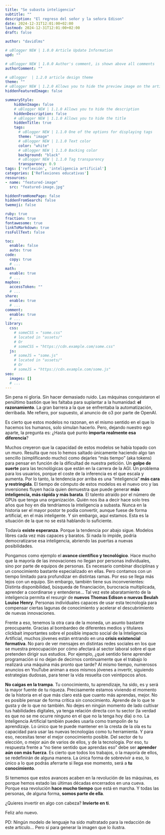 ```yaml
---
title: "Se subasta inteligencia"
subtitle: ""
description: "El regreso del señor y la señora Edison"
date: 2024-12-31T12:01:00+02:00
lastmod: 2024-12-31T12:01:00+02:00
draft: false

author: "davidlms"

# uBlogger NEW | 1.0.0 Article Update Information
upd: ""

# uBlogger NEW | 1.0.0 Author's comment, is shown above all comments
authorComment: ""

# uBlogger  | 1.2.0 article design theme
theme: ""
# uBlogger NEW | 1.2.0 Allows you to hide the preview image on the article page
hiddenFeaturedImage: false

summaryStyle:
    hiddenImage: false
    # uBlogger NEW | 1.1.0 Allows you to hide the description
    hiddenDescription: false
    # uBlogger NEW | 1.1.0 Allows you to hide the title
    hiddenTitle: true
    tags:
      # uBlogger NEW | 1.1.0 One of the options for displaying tags
      theme: "image"
      # uBlogger NEW | 1.1.0 Text color
      color: "white"
      # uBlogger NEW | 1.1.0 Backing color
      background: "black"
      # uBlogger NEW | 1.1.0 Tag transparency
      transparency: 0.9
tags: ['reflexión', 'inteligencia artificial']
categories: ['Reflexiones educativas']
resources:
- name: "featured-image"
  src: "featured-image.jpg"

hiddenFromHomePage: false
hiddenFromSearch: false
twemoji: false

ruby: true
fraction: true
fontawesome: true
linkToMarkdown: true
rssFullText: false

toc:
  enable: false
  auto: true
code:
  copy: true
  # ...
math:
  enable: true
  # ...
mapbox:
  accessToken: ""
  # ...
share:
  enable: true
  # ...
comment:
  enable: true
  # ...
library:
  css:
    # someCSS = "some.css"
    # located in "assets/"
    # Or
    # someCSS = "https://cdn.example.com/some.css"
  js:
    # someJS = "some.js"
    # located in "assets/"
    # Or
    # someJS = "https://cdn.example.com/some.js"
seo:
  images: []
  # ...
---
```

Sin pena ni gloria. Sin hacer demasiado ruido. Las máquinas conquistaron el penúltimo bastión que les faltaba para suplantar a la humanidad: **el razonamiento**. La gran barrera a la que se enfrentaba la automatización, derribada. Me refiero, por supuesto, al anuncio de o3 por parte de OpenAI.

Es cierto que estos modelos no razonan, en el mismo sentido en el que lo hacemos los humanos, solo simulan hacerlo. Pero, dejando nuestro ego aparte, la pregunta es: ¿Hasta qué punto **importa realmente esa diferencia**?

Muchos creyeron que la capacidad de estos modelos se había topado con un muro. Resulta que nos lo hemos saltado únicamente haciendo algo tan sencillo (simplificando mucho) como dejarles “más tiempo” (aka tokens) para pensar en función de la dificultad de nuestra petición. Un **golpe de suerte** para las tecnológicas que están en la carrera de la AGI. Un problema para los usuarios, porque el coste de la inferencia es el que escala y aumenta. Por lo tanto, la tendencia por arriba es una “inteligencia” **más cara y restringida**. El tiempo de cómputo de estos modelos es el nuevo oro y las inversiones fluyen hacia quien demuestra que puede generar **más inteligencia, más rápida y más barata**. El talento atraído por el número de GPUs que tenga una organización. Quién nos iba a decir hace solo tres años que hoy en día tendríamos la inteligencia a subasta. Nunca en la historia ser el mayor postor te podía convertir, aunque fuese de forma artificial, en el más inteligente. Y sin embargo, aquí estamos. Esta es la situación de la que no se está hablando lo suficiente.

Todavía **existe esperanza**. Porque la tendencia por abajo sigue. Modelos libres cada vez más capaces y baratos. Si nada lo impide, podría democratizarse esa inteligencia, abriendo las puertas a nuevas posibilidades.

Pongamos como ejemplo el **avance científico y tecnológico**. Hace mucho que la mayoría de las innovaciones no llegan por personas individuales, sino por parte de equipos de personas. Es necesario combinar disciplinas y un conocimiento bastante especializado en ellas. Pero contamos con un tiempo limitado para profundizar en distintas ramas. Por eso se llega más lejos con un equipo. Sin embargo, también tiene sus inconvenientes: Distinta disponibilidad, búsqueda de financiación, burocracia multiplicada, aprender a coordinarse y entenderse… Tal vez este abaratamiento de la inteligencia permita el resurgir de **nuevos Thomas Edison o nuevas Beulah Louise Henry**. Personas individuales capaces de usar esta tecnología para compensar ciertas lagunas de conocimiento y acelerar el descubrimiento de nuevas innovaciones.

Frente a eso, tenemos la otra cara de la moneda, un asunto bastante preocupante. Gracias al bombardeo de diferentes medios y titulares clickbait importantes sobre el posible impacto social de la Inteligencia Artificial, muchos jóvenes están entrando en una **crisis existencial formativa**. No paro de ver mensajes en distintas redes sociales en los que se muestra preocupación por cómo afectará al sector laboral sobre el que pretenden dirigir sus estudios. Por ejemplo, ¿qué sentido tiene aprender programación si no dejan de decirnos continuamente que el trabajo lo realizará una máquina más pronto que tarde? Al mismo tiempo, numerosos anuncios en YouTube animan a esos mismos jóvenes a invertir, siguiendo estrategias dudosas, para tener la vida resuelta con veintipocos años.

**No caigas en la trampa**. Tu conocimiento, tu aprendizaje, ha sido, es y será la mayor fuente de tu riqueza. Precisamente estamos viviendo el momento de la historia en el que más claro está que cuanto más aprendas, mejor. No es posible pensar de forma crítica sin conocimiento. Aprende de lo que te gusta y de lo que no también. No dejes en ningún momento de lado cultivar tus habilidades digitales, ya tenga relación directa con tu sector (la verdad es que no se me ocurre ninguno en el que no la tenga hoy día) o no. La Inteligencia Artificial también puedes usarla como trampolín de tu aprendizaje. Lo único que te puede mantener en la cresta de la ola es tu capacidad para usar las nuevas tecnologías como tu herramienta. Y para eso, necesitas tener el mejor conocimiento posible. Del sector de tu elección, o mejor aún de varios de ellos, y de la tecnología. Por eso, tu respuesta frente a “no tiene sentido que aprendas eso” debe ser **aprender aún con más fuerza**. Es cierto que todos los trabajos, o la mayoría de ellos, se redefinirán de alguna manera. La única forma de sobrevivir a eso, lo único a lo que podrás aferrarte si llega ese momento, será a **tu conocimiento**.

Si tememos que estos avances acaben en la revolución de las máquinas, es porque hemos estado las últimas décadas encerrados en una cueva. Porque esa revolución **hace mucho tiempo** que está en marcha. Y todas las personas, de alguna forma, **somos parte de ella**.

¿Quieres invertir en algo con cabeza? **Invierte en ti**.

Feliz año nuevo.

PD: Ningún modelo de lenguaje ha sido maltratado para la redacción de este artículo... Pero sí para generar la imagen que lo ilustra.